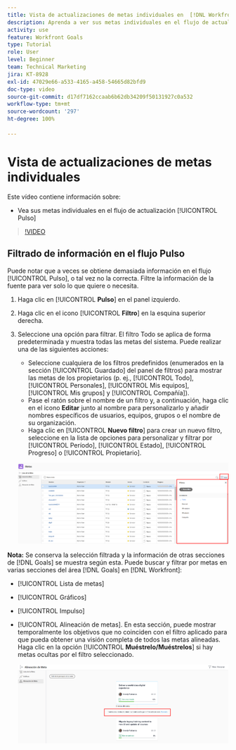 ```yaml
---
title: Vista de actualizaciones de metas individuales en  [!DNL Workfront Goals]
description: Aprenda a ver sus metas individuales en el flujo de actualización [!UICONTROL Pulso] en [!DNL Goals].
activity: use
feature: Workfront Goals
type: Tutorial
role: User
level: Beginner
team: Technical Marketing
jira: KT-8928
exl-id: 47029e66-a533-4165-a458-54665d82bfd9
doc-type: video
source-git-commit: d17df7162ccaab6b62db34209f50131927c0a532
workflow-type: tm+mt
source-wordcount: '297'
ht-degree: 100%

---
```


# Vista de actualizaciones de metas individuales

Este vídeo contiene información sobre:

* Vea sus metas individuales en el flujo de actualización [!UICONTROL Pulso]

>[!VIDEO](https://video.tv.adobe.com/v/335200/?quality=12&learn=on&enablevpops)

## Filtrado de información en el flujo Pulso

Puede notar que a veces se obtiene demasiada información en el flujo [!UICONTROL Pulso], o tal vez no la correcta. Filtre la información de la fuente para ver solo lo que quiere o necesita.

1. Haga clic en [!UICONTROL **Pulso**] en el panel izquierdo.
1. Haga clic en el icono [!UICONTROL **Filtro**] en la esquina superior derecha.
1. Seleccione una opción para filtrar. El filtro Todo se aplica de forma predeterminada y muestra todas las metas del sistema. Puede realizar una de las siguientes acciones:

   * Seleccione cualquiera de los filtros predefinidos (enumerados en la sección [!UICONTROL Guardado] del panel de filtros) para mostrar las metas de los propietarios (p. ej., [!UICONTROL Todo], [!UICONTROL Personales], [!UICONTROL Mis equipos], [!UICONTROL Mis grupos] y [!UICONTROL Compañía]).
   * Pase el ratón sobre el nombre de un filtro y, a continuación, haga clic en el icono **Editar** junto al nombre para personalizarlo y añadir nombres específicos de usuarios, equipos, grupos o el nombre de su organización.
   * Haga clic en [!UICONTROL **Nuevo filtro**] para crear un nuevo filtro, seleccione en la lista de opciones para personalizar y filtrar por [!UICONTROL Período], [!UICONTROL Estado], [!UICONTROL Progreso] o [!UICONTROL Propietario].

   ![Una imagen del panel [!UICONTROL Filtros] en [!DNL Workfront Goals]](assets/18-workfront-goals-pulse-stream.png)

**Nota:** Se conserva la selección filtrada y la información de otras secciones de [!DNL Goals] se muestra según esta. Puede buscar y filtrar por metas en varias secciones del área [!DNL Goals] en [!DNL Workfront]:

* [!UICONTROL Lista de metas]
* [!UICONTROL Gráficos]
* [!UICONTROL Impulso]
* [!UICONTROL Alineación de metas]. En esta sección, puede mostrar temporalmente los objetivos que no coinciden con el filtro aplicado para que pueda obtener una visión completa de todos las metas alineadas. Haga clic en la opción [!UICONTROL **Muéstrelo/Muéstrelos**] si hay metas ocultas por el filtro seleccionado.

  ![](assets/19-workfront-goals-filter-show-it.png)
